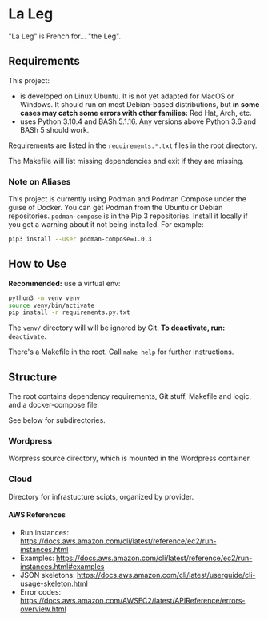 # La Leg

"La Leg" is French for... "the Leg".

## Requirements

This project:
- is developed on Linux Ubuntu. It is not yet adapted for MacOS or Windows. It should run on most Debian-based distributions, but **in some cases may catch some errors with other families:** Red Hat, Arch, etc.
- uses Python 3.10.4 and BASh 5.1.16. Any versions above Python 3.6 and BASh 5 should work.

Requirements are listed in the `requirements.*.txt` files in the root directory.

The Makefile will list missing dependencies and exit if they are missing.

### Note on Aliases

This project is currently using Podman and Podman Compose under the guise of Docker. You can get Podman from the Ubuntu or Debian repositories. `podman-compose` is in the Pip 3 repositories. Install it locally if you get a warning about it not being installed. For example:

```bash
pip3 install --user podman-compose=1.0.3
```

## How to Use

**Recommended:** use a virtual env:
```bash
python3 -m venv venv
source venv/bin/activate
pip install -r requirements.py.txt
```
The `venv/` directory will will be ignored by Git. **To deactivate, run:** `deactivate`.

There's a Makefile in the root. Call `make help` for further instructions.

## Structure

The root contains dependency requirements, Git stuff, Makefile and logic, and a docker-compose file.

See below for subdirectories.

### Wordpress

Worpress source directory, which is mounted in the Wordpress container.

### Cloud

Directory for infrastucture scipts, organized by provider.

#### AWS References

- Run instances: https://docs.aws.amazon.com/cli/latest/reference/ec2/run-instances.html
- Examples: https://docs.aws.amazon.com/cli/latest/reference/ec2/run-instances.html#examples
- JSON skeletons: https://docs.aws.amazon.com/cli/latest/userguide/cli-usage-skeleton.html
- Error codes: https://docs.aws.amazon.com/AWSEC2/latest/APIReference/errors-overview.html
